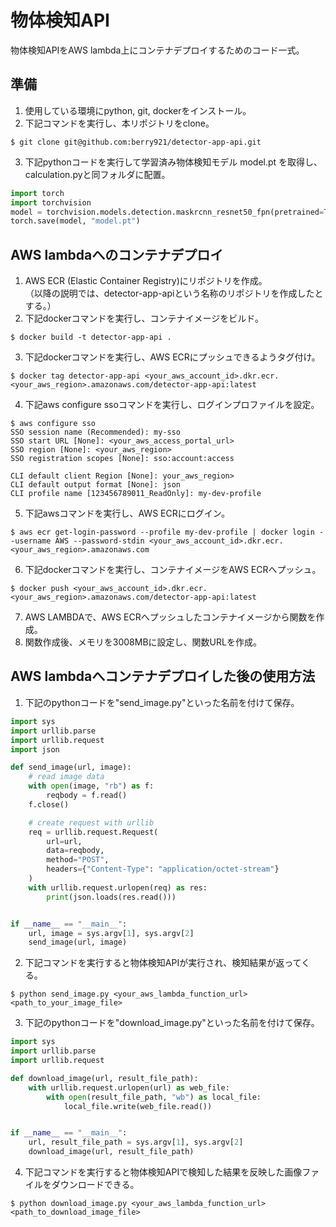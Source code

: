 # 物体検知API

物体検知APIをAWS lambda上にコンテナデプロイするためのコード一式。

## 準備

1. 使用している環境にpython, git, dockerをインストール。
2. 下記コマンドを実行し、本リポジトリをclone。
```shell
$ git clone git@github.com:berry921/detector-app-api.git
```
3. 下記pythonコードを実行して学習済み物体検知モデル model.pt を取得し、calculation.pyと同フォルダに配置。
```python
import torch
import torchvision
model = torchvision.models.detection.maskrcnn_resnet50_fpn(pretrained=True)
torch.save(model, "model.pt")
```
## AWS lambdaへのコンテナデプロイ
1. AWS ECR (Elastic Container Registry)にリポジトリを作成。\
（以降の説明では、detector-app-apiという名称のリポジトリを作成したとする。）
2. 下記dockerコマンドを実行し、コンテナイメージをビルド。
```shell
$ docker build -t detector-app-api .
```
3. 下記dockerコマンドを実行し、AWS ECRにプッシュできるようタグ付け。
```shell
$ docker tag detector-app-api <your_aws_account_id>.dkr.ecr.<your_aws_region>.amazonaws.com/detector-app-api:latest
```
4. 下記aws configure ssoコマンドを実行し、ログインプロファイルを設定。
```shell
$ aws configure sso
SSO session name (Recommended): my-sso
SSO start URL [None]: <your_aws_access_portal_url>
SSO region [None]: <your_aws_region>
SSO registration scopes [None]: sso:account:access

CLI default client Region [None]: your_aws_region>
CLI default output format [None]: json
CLI profile name [123456789011_ReadOnly]: my-dev-profile
```
5. 下記awsコマンドを実行し、AWS ECRにログイン。
```shell
$ aws ecr get-login-password --profile my-dev-profile | docker login --username AWS --password-stdin <your_aws_account_id>.dkr.ecr.<your_aws_region>.amazonaws.com
```
6. 下記dockerコマンドを実行し、コンテナイメージをAWS ECRへプッシュ。
```shell
$ docker push <your_aws_account_id>.dkr.ecr.<your_aws_region>.amazonaws.com/detector-app-api:latest
```
7. AWS LAMBDAで、AWS ECRへプッシュしたコンテナイメージから関数を作成。
8. 関数作成後、メモリを3008MBに設定し、関数URLを作成。

## AWS lambdaへコンテナデプロイした後の使用方法

1. 下記のpythonコードを"send_image.py"といった名前を付けて保存。
```python:send_image.py
import sys
import urllib.parse
import urllib.request
import json

def send_image(url, image):
    # read image data
    with open(image, "rb") as f:
        reqbody = f.read()
    f.close()

    # create request with urllib
    req = urllib.request.Request(
        url=url,
        data=reqbody,
        method="POST",
        headers={"Content-Type": "application/octet-stream"}
    )
    with urllib.request.urlopen(req) as res:
        print(json.loads(res.read()))


if __name__ == "__main__":
    url, image = sys.argv[1], sys.argv[2]
    send_image(url, image)
```
2. 下記コマンドを実行すると物体検知APIが実行され、検知結果が返ってくる。
```shell
$ python send_image.py <your_aws_lambda_function_url> <path_to_your_image_file>
```
3. 下記のpythonコードを"download_image.py"といった名前を付けて保存。
```python:download_image.py
import sys
import urllib.parse
import urllib.request

def download_image(url, result_file_path):
    with urllib.request.urlopen(url) as web_file:
        with open(result_file_path, "wb") as local_file:
            local_file.write(web_file.read())


if __name__ == "__main__":
    url, result_file_path = sys.argv[1], sys.argv[2]
    download_image(url, result_file_path)
```
4. 下記コマンドを実行すると物体検知APIで検知した結果を反映した画像ファイルをダウンロードできる。
```shell
$ python download_image.py <your_aws_lambda_function_url> <path_to_download_image_file>
```